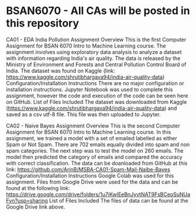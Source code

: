 # BSAN6070 - All CAs will be posted in this repository
CA01 - EDA India Pollution
Assignment Overview
This is the first Computer Assignment for BSAN 6070 Intro to Machine Learning course. The assignment involves using exploratory data analysis to analyze a dataset with information regarding India's air quality. The data is released by the Ministry of Environment and Forests and Central Pollution Control Board of India. The dataset was found on Kaggle (link: https://www.kaggle.com/shrutibhargava94/india-air-quality-data)
Configuration/Installation Instructions
There are no major configuration or installation instructions. Jupyter Notebook was used to complete this assignment, however the code and execution of the code can be seen here on GitHub. 
List of Files Included
The dataset was downloaded from Kaggle (https://www.kaggle.com/shrutibhargava94/india-air-quality-data) and saved as a csv utf-8 file. This file was then uploaded to Jupyter.

CA02 - Naive Bayes
Assignment Overview
This is the second Computer Assignment for BSAN 6070 Intro to Machine Learning course. In this assignment, we trained a model with a set of emailed labelled as either Spam or Not Spam. There are 702 emails equally divided into spam and non spam categories. The next step was to test the model on 260 emails. The model then predicted the category of emails and compared the accuracy with correct classification. The data can be doanloaded from GitHub at this link: https://github.com/ArinB/MSBA-CA01-Spam-Mail-Naibe-Bayes
Configuration/Installation Instructions
Google Colab was used for this assignment. Files from Google Drive were used for the data and can be found at the following link: https://drive.google.com/drive/folders/1u7iKwIEeBnJyvtNAT9FsBCeoSuNUaFvn?usp=sharing
List of Files Included
The files of data can be found at the Google Drive link above.
